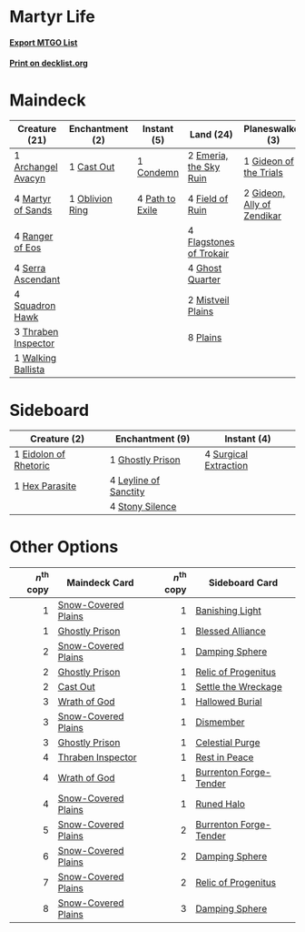 # Martyr Life

#### [Export MTGO List](../collection/Martyr%20Life/Martyr%20Life.txt)
#### [Print on decklist.org](http://decklist.org/?deckmain=1%09Archangel%20Avacyn%0A1%09Cast%20Out%0A1%09Cleansing%20Nova%0A1%09Condemn%0A1%09Day%20of%20Judgment%0A2%09Emeria,%20the%20Sky%20Ruin%0A4%09Field%20of%20Ruin%0A4%09Flagstones%20of%20Trokair%0A4%09Ghost%20Quarter%0A1%09Gideon%20of%20the%20Trials%0A2%09Gideon,%20Ally%20of%20Zendikar%0A4%09Martyr%20of%20Sands%0A2%09Mistveil%20Plains%0A1%09Oblivion%20Ring%0A4%09Path%20to%20Exile%0A8%09Plains%0A1%09Proclamation%20of%20Rebirth%0A4%09Ranger%20of%20Eos%0A4%09Serra%20Ascendant%0A4%09Squadron%20Hawk%0A3%09Thraben%20Inspector%0A1%09Walking%20Ballista%0A2%09Wrath%20of%20God&deckside=1%09Eidolon%20of%20Rhetoric%0A1%09Ghostly%20Prison%0A1%09Hex%20Parasite%0A4%09Leyline%20of%20Sanctity%0A4%09Stony%20Silence%0A4%09Surgical%20Extraction)
# Maindeck

|                                        Creature (21)                                         |                                     Enchantment (2)                                      |                                       Instant (5)                                        |                                            Land (24)                                             |                                          Planeswalker (3)                                           |                                            Sorcery (5)                                             |
|----------------------------------------------------------------------------------------------|------------------------------------------------------------------------------------------|------------------------------------------------------------------------------------------|--------------------------------------------------------------------------------------------------|-----------------------------------------------------------------------------------------------------|----------------------------------------------------------------------------------------------------|
|1 [Archangel Avacyn](http://gatherer.wizards.com/Pages/Card/Details.aspx?multiverseid=409741) |1 [Cast Out](http://gatherer.wizards.com/Pages/Card/Details.aspx?multiverseid=426710)     |1 [Condemn](http://gatherer.wizards.com/Pages/Card/Details.aspx?multiverseid=130528)      |2 [Emeria, the Sky Ruin](http://gatherer.wizards.com/Pages/Card/Details.aspx?multiverseid=389503) |1 [Gideon of the Trials](http://gatherer.wizards.com/Pages/Card/Details.aspx?multiverseid=426716)    |1 [Cleansing Nova](http://gatherer.wizards.com/Pages/Card/Details.aspx?multiverseid=447145)         |
|4 [Martyr of Sands](http://gatherer.wizards.com/Pages/Card/Details.aspx?multiverseid=121263)  |1 [Oblivion Ring](http://gatherer.wizards.com/Pages/Card/Details.aspx?multiverseid=174909)|4 [Path to Exile](http://gatherer.wizards.com/Pages/Card/Details.aspx?multiverseid=220511)|4 [Field of Ruin](http://gatherer.wizards.com/Pages/Card/Details.aspx?multiverseid=435415)        |2 [Gideon, Ally of Zendikar](http://gatherer.wizards.com/Pages/Card/Details.aspx?multiverseid=401897)|1 [Day of Judgment](http://gatherer.wizards.com/Pages/Card/Details.aspx?multiverseid=439344)        |
|4 [Ranger of Eos](http://gatherer.wizards.com/Pages/Card/Details.aspx?multiverseid=174823)    |                                                                                          |                                                                                          |4 [Flagstones of Trokair](http://gatherer.wizards.com/Pages/Card/Details.aspx?multiverseid=116733)|                                                                                                     |1 [Proclamation of Rebirth](http://gatherer.wizards.com/Pages/Card/Details.aspx?multiverseid=107341)|
|4 [Serra Ascendant](http://gatherer.wizards.com/Pages/Card/Details.aspx?multiverseid=438597)  |                                                                                          |                                                                                          |4 [Ghost Quarter](http://gatherer.wizards.com/Pages/Card/Details.aspx?multiverseid=389534)        |                                                                                                     |2 [Wrath of God](http://gatherer.wizards.com/Pages/Card/Details.aspx?multiverseid=129808)           |
|4 [Squadron Hawk](http://gatherer.wizards.com/Pages/Card/Details.aspx?multiverseid=442023)    |                                                                                          |                                                                                          |2 [Mistveil Plains](http://gatherer.wizards.com/Pages/Card/Details.aspx?multiverseid=142014)      |                                                                                                     |                                                                                                    |
|3 [Thraben Inspector](http://gatherer.wizards.com/Pages/Card/Details.aspx?multiverseid=409784)|                                                                                          |                                                                                          |8 [Plains](http://gatherer.wizards.com/Pages/Card/Details.aspx?multiverseid=439856)               |                                                                                                     |                                                                                                    |
|1 [Walking Ballista](http://gatherer.wizards.com/Pages/Card/Details.aspx?multiverseid=423848) |                                                                                          |                                                                                          |                                                                                                  |                                                                                                     |                                                                                                    |


# Sideboard

|                                          Creature (2)                                          |                                        Enchantment (9)                                         |                                          Instant (4)                                           |
|------------------------------------------------------------------------------------------------|------------------------------------------------------------------------------------------------|------------------------------------------------------------------------------------------------|
|1 [Eidolon of Rhetoric](http://gatherer.wizards.com/Pages/Card/Details.aspx?multiverseid=380409)|1 [Ghostly Prison](http://gatherer.wizards.com/Pages/Card/Details.aspx?multiverseid=420683)     |4 [Surgical Extraction](http://gatherer.wizards.com/Pages/Card/Details.aspx?multiverseid=397706)|
|1 [Hex Parasite](http://gatherer.wizards.com/Pages/Card/Details.aspx?multiverseid=218008)       |4 [Leyline of Sanctity](http://gatherer.wizards.com/Pages/Card/Details.aspx?multiverseid=204993)|                                                                                                |
|                                                                                                |4 [Stony Silence](http://gatherer.wizards.com/Pages/Card/Details.aspx?multiverseid=247425)      |                                                                                                |


# Other Options

|*n*<sup>th</sup> copy|                                        Maindeck Card                                         |*n*<sup>th</sup> copy|                                         Sideboard Card                                          |
|--------------------:|----------------------------------------------------------------------------------------------|--------------------:|-------------------------------------------------------------------------------------------------|
|                    1|[Snow-Covered Plains](http://gatherer.wizards.com/Pages/Card/Details.aspx?multiverseid=121267)|                    1|[Banishing Light](http://gatherer.wizards.com/Pages/Card/Details.aspx?multiverseid=405135)       |
|                    1|[Ghostly Prison](http://gatherer.wizards.com/Pages/Card/Details.aspx?multiverseid=420683)     |                    1|[Blessed Alliance](http://gatherer.wizards.com/Pages/Card/Details.aspx?multiverseid=414302)      |
|                    2|[Snow-Covered Plains](http://gatherer.wizards.com/Pages/Card/Details.aspx?multiverseid=121267)|                    1|[Damping Sphere](http://gatherer.wizards.com/Pages/Card/Details.aspx?multiverseid=443101)        |
|                    2|[Ghostly Prison](http://gatherer.wizards.com/Pages/Card/Details.aspx?multiverseid=420683)     |                    1|[Relic of Progenitus](http://gatherer.wizards.com/Pages/Card/Details.aspx?multiverseid=174824)   |
|                    2|[Cast Out](http://gatherer.wizards.com/Pages/Card/Details.aspx?multiverseid=426710)           |                    1|[Settle the Wreckage](http://gatherer.wizards.com/Pages/Card/Details.aspx?multiverseid=435186)   |
|                    3|[Wrath of God](http://gatherer.wizards.com/Pages/Card/Details.aspx?multiverseid=129808)       |                    1|[Hallowed Burial](http://gatherer.wizards.com/Pages/Card/Details.aspx?multiverseid=416848)       |
|                    3|[Snow-Covered Plains](http://gatherer.wizards.com/Pages/Card/Details.aspx?multiverseid=121267)|                    1|[Dismember](http://gatherer.wizards.com/Pages/Card/Details.aspx?multiverseid=382182)             |
|                    3|[Ghostly Prison](http://gatherer.wizards.com/Pages/Card/Details.aspx?multiverseid=420683)     |                    1|[Celestial Purge](http://gatherer.wizards.com/Pages/Card/Details.aspx?multiverseid=183055)       |
|                    4|[Thraben Inspector](http://gatherer.wizards.com/Pages/Card/Details.aspx?multiverseid=409784)  |                    1|[Rest in Peace](http://gatherer.wizards.com/Pages/Card/Details.aspx?multiverseid=442021)         |
|                    4|[Wrath of God](http://gatherer.wizards.com/Pages/Card/Details.aspx?multiverseid=129808)       |                    1|[Burrenton Forge-Tender](http://gatherer.wizards.com/Pages/Card/Details.aspx?multiverseid=438580)|
|                    4|[Snow-Covered Plains](http://gatherer.wizards.com/Pages/Card/Details.aspx?multiverseid=121267)|                    1|[Runed Halo](http://gatherer.wizards.com/Pages/Card/Details.aspx?multiverseid=154005)            |
|                    5|[Snow-Covered Plains](http://gatherer.wizards.com/Pages/Card/Details.aspx?multiverseid=121267)|                    2|[Burrenton Forge-Tender](http://gatherer.wizards.com/Pages/Card/Details.aspx?multiverseid=438580)|
|                    6|[Snow-Covered Plains](http://gatherer.wizards.com/Pages/Card/Details.aspx?multiverseid=121267)|                    2|[Damping Sphere](http://gatherer.wizards.com/Pages/Card/Details.aspx?multiverseid=443101)        |
|                    7|[Snow-Covered Plains](http://gatherer.wizards.com/Pages/Card/Details.aspx?multiverseid=121267)|                    2|[Relic of Progenitus](http://gatherer.wizards.com/Pages/Card/Details.aspx?multiverseid=174824)   |
|                    8|[Snow-Covered Plains](http://gatherer.wizards.com/Pages/Card/Details.aspx?multiverseid=121267)|                    3|[Damping Sphere](http://gatherer.wizards.com/Pages/Card/Details.aspx?multiverseid=443101)        |

